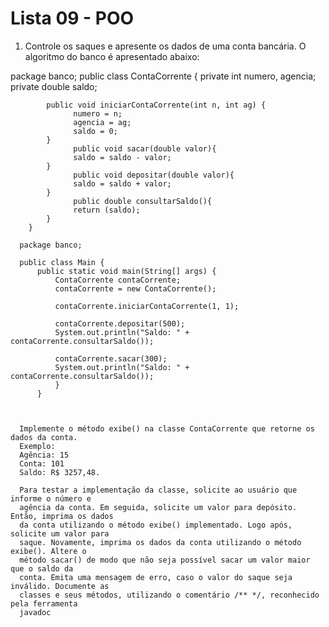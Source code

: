 # Lista 09 - POO


1) Controle os saques e apresente os dados de uma conta bancária. O algoritmo do banco é
   apresentado abaixo:

package banco;
        public class ContaCorrente {
            private int numero, agencia;
            private double saldo;

            public void iniciarContaCorrente(int n, int ag) {
                  numero = n;
                  agencia = ag;
                  saldo = 0;
            }
                  public void sacar(double valor){
                  saldo = saldo - valor;
            }
                  public void depositar(double valor){
                  saldo = saldo + valor;
            }
                  public double consultarSaldo(){
                  return (saldo);
            }
        }

      package banco;

      public class Main {
          public static void main(String[] args) {
              ContaCorrente contaCorrente;
              contaCorrente = new ContaCorrente();

              contaCorrente.iniciarContaCorrente(1, 1);

              contaCorrente.depositar(500);
              System.out.println("Saldo: " + contaCorrente.consultarSaldo());

              contaCorrente.sacar(300);
              System.out.println("Saldo: " + contaCorrente.consultarSaldo());
              }
          }
          
          
          
      Implemente o método exibe() na classe ContaCorrente que retorne os dados da conta.
      Exemplo:
      Agência: 15
      Conta: 101
      Saldo: R$ 3257,48.

      Para testar a implementação da classe, solicite ao usuário que informe o número e
      agência da conta. Em seguida, solicite um valor para depósito. Então, imprima os dados
      da conta utilizando o método exibe() implementado. Logo após, solicite um valor para
      saque. Novamente, imprima os dados da conta utilizando o método exibe(). Altere o
      método sacar() de modo que não seja possível sacar um valor maior que o saldo da
      conta. Emita uma mensagem de erro, caso o valor do saque seja inválido. Documente as
      classes e seus métodos, utilizando o comentário /** */, reconhecido pela ferramenta
      javadoc